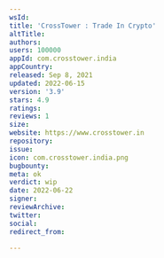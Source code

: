 ```yaml
---
wsId: 
title: 'CrossTower : Trade In Crypto'
altTitle: 
authors: 
users: 100000
appId: com.crosstower.india
appCountry: 
released: Sep 8, 2021
updated: 2022-06-15
version: '3.9'
stars: 4.9
ratings: 
reviews: 1
size: 
website: https://www.crosstower.in
repository: 
issue: 
icon: com.crosstower.india.png
bugbounty: 
meta: ok
verdict: wip
date: 2022-06-22
signer: 
reviewArchive: 
twitter: 
social: 
redirect_from: 

---
```


